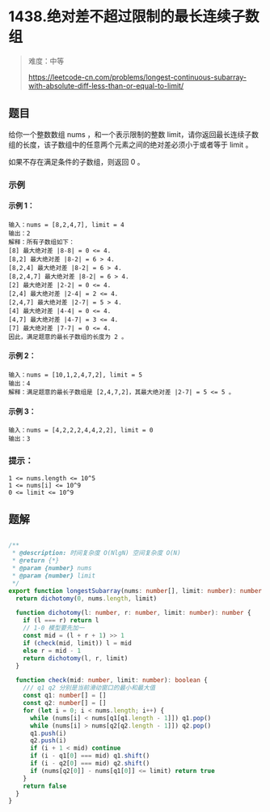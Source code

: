 # 1438.绝对差不超过限制的最长连续子数组

> 难度：中等
>
> https://leetcode-cn.com/problems/longest-continuous-subarray-with-absolute-diff-less-than-or-equal-to-limit/

## 题目

给你一个整数数组 nums ，和一个表示限制的整数 limit，请你返回最长连续子数组的长度，该子数组中的任意两个元素之间的绝对差必须小于或者等于 limit 。

如果不存在满足条件的子数组，则返回 0 。

### 示例

#### 示例 1：

```
输入：nums = [8,2,4,7], limit = 4
输出：2
解释：所有子数组如下：
[8] 最大绝对差 |8-8| = 0 <= 4.
[8,2] 最大绝对差 |8-2| = 6 > 4.
[8,2,4] 最大绝对差 |8-2| = 6 > 4.
[8,2,4,7] 最大绝对差 |8-2| = 6 > 4.
[2] 最大绝对差 |2-2| = 0 <= 4.
[2,4] 最大绝对差 |2-4| = 2 <= 4.
[2,4,7] 最大绝对差 |2-7| = 5 > 4.
[4] 最大绝对差 |4-4| = 0 <= 4.
[4,7] 最大绝对差 |4-7| = 3 <= 4.
[7] 最大绝对差 |7-7| = 0 <= 4.
因此，满足题意的最长子数组的长度为 2 。
```

#### 示例 2：

```
输入：nums = [10,1,2,4,7,2], limit = 5
输出：4
解释：满足题意的最长子数组是 [2,4,7,2]，其最大绝对差 |2-7| = 5 <= 5 。
```

#### 示例 3：

```
输入：nums = [4,2,2,2,4,4,2,2], limit = 0
输出：3
```

### 提示：

```
1 <= nums.length <= 10^5
1 <= nums[i] <= 10^9
0 <= limit <= 10^9
```

## 题解

```ts

/**
 * @description: 时间复杂度 O(NlgN) 空间复杂度 O(N)
 * @return {*}
 * @param {number} nums
 * @param {number} limit
 */
export function longestSubarray(nums: number[], limit: number): number {
  return dichotomy(0, nums.length, limit)

  function dichotomy(l: number, r: number, limit: number): number {
    if (l === r) return l
    // 1-0 模型要先加一
    const mid = (l + r + 1) >> 1
    if (check(mid, limit)) l = mid
    else r = mid - 1
    return dichotomy(l, r, limit)
  }

  function check(mid: number, limit: number): boolean {
    /// q1 q2 分别是当前滑动窗口的最小和最大值
    const q1: number[] = []
    const q2: number[] = []
    for (let i = 0; i < nums.length; i++) {
      while (nums[i] < nums[q1[q1.length - 1]]) q1.pop()
      while (nums[i] > nums[q2[q2.length - 1]]) q2.pop()
      q1.push(i)
      q2.push(i)
      if (i + 1 < mid) continue
      if (i - q1[0] === mid) q1.shift()
      if (i - q2[0] === mid) q2.shift()
      if (nums[q2[0]] - nums[q1[0]] <= limit) return true
    }
    return false
  }
}
```

